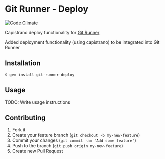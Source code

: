 # Git Runner - Deploy

[![Code Climate](https://codeclimate.com/badge.png)](https://codeclimate.com/github/JamesBrooks/git-runner-deploy)


Capistrano deploy functionality for [Git Runner](https://github.com/JamesBrooks/git-runner)

Added deployment functionality (using capistrano) to be integrated into Git Runner

## Installation

    $ gem install git-runner-deploy

## Usage

TODO: Write usage instructions

## Contributing

1. Fork it
2. Create your feature branch (`git checkout -b my-new-feature`)
3. Commit your changes (`git commit -am 'Add some feature'`)
4. Push to the branch (`git push origin my-new-feature`)
5. Create new Pull Request
